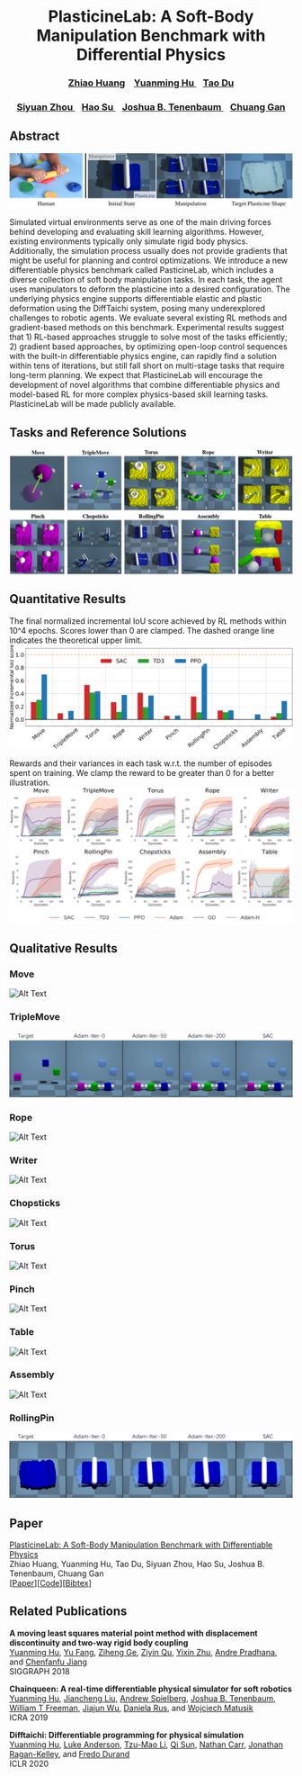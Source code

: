 <center> <h1>PlasticineLab: A Soft-Body Manipulation Benchmark with Differential Physics</h1></center>

<center> <h3><a href="https://sites.google.com/view/zhiao-huang">Zhiao Huang</a> &nbsp;&nbsp; <a href="https://yuanming.taichi.graphics/">Yuanming Hu  </a>&nbsp;&nbsp;  <a href="https://people.csail.mit.edu/taodu/">Tao Du</a> </h3> </center>
<center> <h3><a href="https://openreview.net/profile?id=~Siyuan_Zhou2">Siyuan Zhou  </a> &nbsp;&nbsp; <a href="https://cseweb.ucsd.edu/~haosu/">Hao Su  </a>&nbsp;&nbsp;  <a href="http://web.mit.edu/cocosci/josh.html">Joshua B. Tenenbaum  </a> &nbsp;&nbsp; <a href="https://people.csail.mit.edu/ganchuang/">Chuang Gan  </a> </h3> </center>
  
## Abstract

![Alt Text](intro.jpg)

Simulated virtual environments serve as one of the main driving forces behind developing and evaluating skill learning algorithms. However, existing environments typically only simulate rigid body physics. Additionally, the simulation process usually does not provide gradients that might be useful for planning and control optimizations. We introduce a new differentiable physics benchmark called PasticineLab, which includes a diverse collection of soft body manipulation tasks. In each task, the agent uses manipulators to deform the plasticine into a desired configuration. The underlying physics engine supports differentiable elastic and plastic deformation using the DiffTaichi system, posing many underexplored challenges to robotic agents. We evaluate several existing RL methods and gradient-based methods on this benchmark. Experimental results suggest that 1) RL-based approaches struggle to solve most of the tasks efficiently; 2) gradient based approaches, by optimizing open-loop control sequences with the built-in differentiable physics engine, can rapidly find a solution within tens of iterations, but still fall short on multi-stage tasks that require long-term planning. We expect that PlasticineLab will encourage the development of novel algorithms that combine differentiable physics and model-based RL for more complex physics-based skill learning tasks. PlasticineLab will be made publicly available. 


## Tasks and Reference Solutions
![Alt Text](tasks.jpg)


## Quantitative Results

The final normalized incremental IoU score achieved by RL methods within 10^4 epochs. Scores lower than 0 are clamped. The dashed orange line indicates the theoretical upper limit.
![Alt Text](iou-v3.png)

Rewards and their variances in each task w.r.t. the number of episodes spent on training. We clamp the reward to be greater than 0 for a better illustration.
![Alt Text](fig-v3.png)


## Qualitative Results

### Move
![Alt Text](Move3D-v1.gif)

### TripleMove
![Alt Text](TripleMove3D-v1.gif)

### Rope
![Alt Text](Rope3D-v1.gif)

### Writer
![Alt Text](Writer3D-v1.gif)

### Chopsticks
![Alt Text](Chopsticks3D-v1.gif)

### Torus
![Alt Text](Torus3D-v1.gif)

### Pinch
![Alt Text](Pinch3D-v2.gif)

### Table
![Alt Text](Table3D-v2.gif)

### Assembly
![Alt Text](Assembly3D-v1.gif)

### RollingPin
![Alt Text](Rollingbin3D-v1.gif)

## Paper
[PlasticineLab: A Soft-Body Manipulation Benchmark with Differentiable Physics](https://openreview.net/forum?id=xCcdBRQEDW)\
Zhiao Huang, Yuanming Hu, Tao Du, Siyuan Zhou, Hao Su, Joshua B. Tenenbaum, Chuang Gan\
[[Paper](https://openreview.net/pdf?id=xCcdBRQEDW)][[Code](https://github.com/hzaskywalker/PlasticineLab)][[Bibtex](plb.bib)]


## Related Publications
**A moving least squares material point method with displacement discontinuity and two-way rigid body coupling**\
[Yuanming Hu](https://yuanming.taichi.graphics/), [Yu Fang](http://squarefk.com/), [Ziheng Ge](https://www.math.ucla.edu/~zihengge/), [Ziyin Qu](https://www.seas.upenn.edu/~ziyinq/), [Yixin Zhu](https://yzhu.io/), [Andre Pradhana](https://www.linkedin.com/in/andre-pradhana-93313428/), and [Chenfanfu Jiang](https://www.seas.upenn.edu/~cffjiang/)\
SIGGRAPH 2018

**Chainqueen: A real-time differentiable physical simulator for soft robotics**\
[Yuanming Hu](https://yuanming.taichi.graphics/), [Jiancheng Liu](https://scholar.google.com/citations?user=ReWNzl4AAAAJ&hl=en), [Andrew Spielberg](http://www.andrewspielberg.com/), [Joshua B. Tenenbaum](http://web.mit.edu/cocosci/josh.html), [William T Freeman](https://billf.mit.edu/), [Jiajun Wu](https://jiajunwu.com/), [Daniela Rus](http://danielarus.csail.mit.edu/), and [Wojciech Matusik](https://cdfg.csail.mit.edu/wojciech)\
ICRA 2019

**Difftaichi: Differentiable programming for physical simulation**\
[Yuanming Hu](https://yuanming.taichi.graphics/), [Luke Anderson](https://people.csail.mit.edu/lukea/), [Tzu-Mao Li](https://people.csail.mit.edu/tzumao/), [Qi Sun](https://qisun.me/), [Nathan Carr](https://research.adobe.com/person/nathan-carr/), [Jonathan Ragan-Kelley](https://people.eecs.berkeley.edu/~jrk/), and [Fredo Durand](http://people.csail.mit.edu/fredo/)\
ICLR 2020
